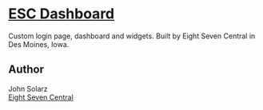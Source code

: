 # [ESC Dashboard](http://eightsevencentral.com/)

Custom login page, dashboard and widgets. Built by Eight Seven Central in Des Moines, Iowa.

## Author

John Solarz<br>
[Eight Seven Central](http://eightsevencentral.com)

